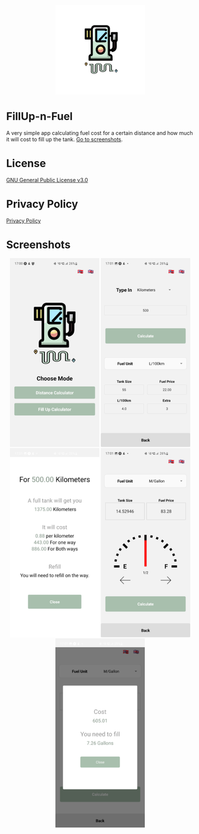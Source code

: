 <p align="center">
  <img src="./assets/adaptive-icon.png" width="240" />
</p>

# FillUp-n-Fuel
A very simple app calculating fuel cost for a certain distance and how much it will cost to fill up the tank. [Go to screenshots](#screenshots).

# License
[GNU General Public License v3.0](https://github.com/ThuWorkshop/FillUp-n-Fuel/blob/31c118058fe5653f293d79648785af0ccbbcef97/LICENSE)

# Privacy Policy
[Privacy Policy](https://github.com/ThuWorkshop/FillUp-n-Fuel/blob/31c118058fe5653f293d79648785af0ccbbcef97/privacyPolicy.md)

<a id="screenshots"></a>
# Screenshots
<p align="center">
  <img src="./assets/phoneScreenshots/HomePage.jpg" width="240" />
  <img src="./assets/phoneScreenshots/DistancePage.jpg" width="240" />
  <img src="./assets/phoneScreenshots/DistanceModal.jpg" width="240" />
  <img src="./assets/phoneScreenshots/FillUpPage.jpg" width="240" />
  <img src="./assets/phoneScreenshots/FillUpModal.jpg" width="240" />
</p>
